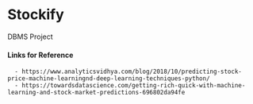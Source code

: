 # Stockify
DBMS Project

#### Links for Reference
      - https://www.analyticsvidhya.com/blog/2018/10/predicting-stock-price-machine-learningnd-deep-learning-techniques-python/
      - https://towardsdatascience.com/getting-rich-quick-with-machine-learning-and-stock-market-predictions-696802da94fe
